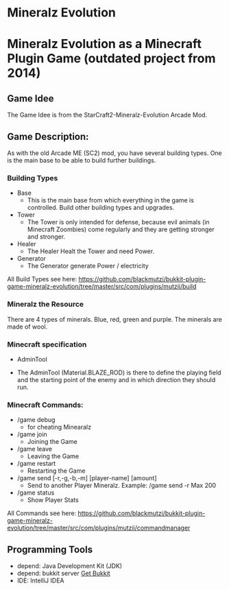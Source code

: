 # Mineralz Evolution 

# Mineralz Evolution as a Minecraft Plugin Game (outdated project from 2014) 
## Game Idee
The Game Idee is from the StarCraft2-Mineralz-Evolution Arcade Mod.

## Game Description:
As with the old Arcade ME (SC2) mod, you have several building types. One is the main base to be able to build further buildings.
### Building Types 
- Base 
   * This is the main base from which everything in the game is controlled. Build other building types and upgrades. 
- Tower
   * The Tower is only intended for defense, because evil animals (in Minecraft Zoombies) come regularly and they are getting stronger and stronger. 
- Healer
   * The Healer Healt the Tower and need Power.
- Generator
  * The Generator generate Power / electricity

All Build Types see here: 
https://github.com/blackmutzi/bukkit-plugin-game-mineralz-evolution/tree/master/src/com/plugins/mutzii/build

### Mineralz the Resource
There are 4 types of minerals. Blue, red, green and purple. The minerals are made of wool.

### Minecraft specification
- AdminTool
 * The AdminTool (Material.BLAZE_ROD) is there to define the playing field and the starting point of the enemy and in which direction they should run. 

### Minecraft Commands:
- /game debug 
  * for cheating Minearalz
- /game join 
  * Joining the Game 
- /game leave
  * Leaving the Game 
- /game restart
  * Restarting the Game 
- /game send [-r,-g,-b,-m] [player-name] [amount]
  * Send to another Player Mineralz. Example: /game send -r Max 200 
- /game status
  * Show Player Stats

All Commands see here: https://github.com/blackmutzi/bukkit-plugin-game-mineralz-evolution/tree/master/src/com/plugins/mutzii/commandmanager

## Programming Tools
- depend: Java Development Kit (JDK)
- depend: bukkit server [Get Bukkit](https://getbukkit.org/)
- IDE: IntelliJ IDEA


